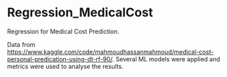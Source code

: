 # Regression_MedicalCost
Regression for Medical Cost Prediction.

Data from https://www.kaggle.com/code/mahmoudhassanmahmoud/medical-cost-personal-predication-using-dt-rf-90/. Several ML models were applied and metrics were used to analyse the results.
